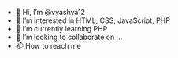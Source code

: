 - 👋 Hi, I’m @vyashya12
- 👀 I’m interested in HTML, CSS, JavaScript, PHP
- 🌱 I’m currently learning PHP
- 💞️ I’m looking to collaborate on ...
- 📫 How to reach me 

<!---
vyashya12/vyashya12 is a ✨ special ✨ repository because its `README.md` (this file) appears on your GitHub profile.
You can click the Preview link to take a look at your changes.
--->

